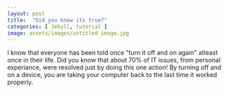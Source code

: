 ```yaml
---
layout: post
title:  "Did you know its true?"
categories: [ Jekyll, tutorial ]
image: assets/images/untitled image.jpg
---
```

I know that everyone has been told once "turn it off and on again" atleast once in their life. Did you know that about 70% of IT issues, from personal experiance, were resolved just by doing this one action! 
By turning off and on a device, you are taking your computer back to the last time it worked properly.
